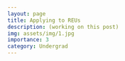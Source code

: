 ```yaml
---
layout: page
title: Applying to REUs
description: (working on this post)
img: assets/img/1.jpg
importance: 3
category: Undergrad
---
```



